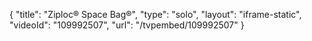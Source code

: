 {
    "title": "Ziploc&reg; Space Bag&reg;",
    "type": "solo",
    "layout": "iframe-static",
    "videoId": "109992507",
    "url": "\/tvpembed\/109992507"
}